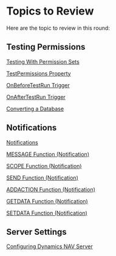 <properties
                pageTitle="Topics for Review | Project “Madeira”"
                description="Lists the topic to review"
                services=""
                documentationCenter="Madeira"
                authors="jswymer"/>

# Topics to Review
Here are the topic to review in this round:

## Testing Permissions

[Testing With Permission Sets](articles/testing-permissionsets.md)

[TestPermissions Property](articles/property-testpermissions.md)

[OnBeforeTestRun Trigger](articles/trigger-onbeforetestrun.md)

[OnAfterTestRun Trigger](articles/trigger-onaftertestrun.md)

[Converting a Database](articles/upgrade-convertingdatabase.md)

## Notifications

[Notifications](articles/notifications-developing.md)

[MESSAGE Function (Notification)](articles/function-notificationmessage.md)

[SCOPE Function (Notification)](articles/function-notificationscope.md)

[SEND Function (Notification)](articles/function-notificationsend.md)

[ADDACTION Function (Notification)](articles/function-notificationaddaction.md)

[GETDATA Function (Notification)](articles/function-notificationgetdata.md)

[SETDATA Function (Notification)](articles/function-notificationsetdata.md)

## Server Settings
[Configuring Dynamics NAV Server](articles/navserver-configuring-partial.md)